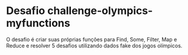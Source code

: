 # Desafio challenge-olympics-myfunctions
 O desafio é criar suas próprias funções para Find, Some, Filter, Map e Reduce e resolver 5 desafios utilizando dados fake dos jogos olímpicos.
